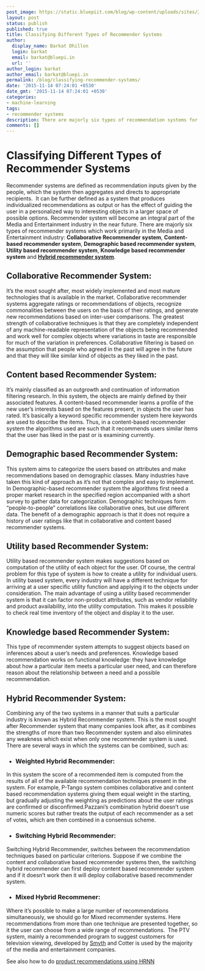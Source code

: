 ```yaml
---
post_image: https://static.bluepiit.com/blog/wp-content/uploads/sites/2/2015/11/Recommender-System.jpg
layout: post
status: publish
published: true
title: Classifying Different Types of Recommender Systems
author:
  display_name: Barkat Dhillon
  login: barkat
  email: barkat@bluepi.in
  url: ''
author_login: barkat
author_email: barkat@bluepi.in
permalink: /blog/classifying-recommender-systems/
date: '2015-11-14 07:24:01 +0530'
date_gmt: '2015-11-14 07:24:01 +0530'
categories:
- machine-learning
tags:
- recommender systems
description: There are majorly six types of recommendation systems for the Media and Entertainment Collaborative Recommender system, Content-based recommendation system, Demographic based recommendation system, Utility based recommender system, Knowledge based recommender system and Hybrid recommendation system
comments: []
---
```

# Classifying Different Types of Recommender Systems
Recommender systems are defined as recommendation inputs given by the people, which the system then aggregates and directs to appropriate recipients.&nbsp; It can be further defined as a system that produces individualized recommendations as output or has the effect of guiding the user in a personalized way to interesting objects in a larger space of possible options. Recommender system will become an integral part of the Media and Entertainment industry in the near future. There are majorly six types of recommender systems which work primarily in the Media and Entertainment industry: <strong>Collaborative Recommender system</strong>, <strong>Content-based recommender system</strong>, <strong>Demographic based recommender system</strong>, <strong>Utility based recommender system</strong>, <strong>Knowledge based recommender system</strong> and <strong><a href="https://www.bluepiit.com/blog/demystifying-hybrid-recommender-systems-and-their-use-cases/">Hybrid recommender system</a></strong>.

## Collaborative Recommender System:
It&rsquo;s the most sought after, most widely implemented and most mature technologies that is available in the market. Collaborative recommender systems aggregate ratings or recommendations of objects, recognize commonalities between the users on the basis of their ratings, and generate new recommendations based on inter-user comparisons. The greatest strength of collaborative techniques is that they are completely independent of any machine-readable representation of the objects being recommended and work well for complex objects where variations in taste are responsible for much of the variation in preferences. Collaborative filtering is based on the assumption that people who agreed in the past will agree in the future and that they will like similar kind of objects as they liked in the past.

## Content based Recommender System:
It&rsquo;s mainly classified as an outgrowth and continuation of information filtering research. In this system, the objects are mainly defined by their associated features. A content-based recommender learns a profile of the new user&rsquo;s interests based on the features present, in objects the user has rated. It&rsquo;s basically a keyword specific recommender system here keywords are used to describe the items. Thus, in a content-based recommender system the algorithms used are such that it recommends users similar items that the user has liked in the past or is examining currently.

## Demographic based Recommender System: 
This system aims to categorize the users based on attributes and make recommendations based on demographic classes. Many industries have taken this kind of approach as it&rsquo;s not that complex and easy to implement. In Demographic-based recommender system the algorithms first need a proper market research in the specified region accompanied with a short survey to gather data for categorization. Demographic techniques form &ldquo;people-to-people&rdquo; correlations like collaborative ones, but use different data. The benefit of a demographic approach is that it does not require a history of user ratings like that in collaborative and content based recommender systems.

## Utility based Recommender System: 
Utility based recommender system makes suggestions based on computation of the utility of each object for the user. Of course, the central problem for this type of system is how to create a utility for individual users. In utility based system, every industry will have a different technique for arriving at a user specific utility function and applying it to the objects under consideration. The main advantage of using a utility based recommender system is that it can factor non-product attributes, such as vendor reliability and product availability, into the utility computation. This makes it possible to check real time inventory of the object and display it to the user.

## Knowledge based Recommender System:
This type of recommender system attempts to suggest objects based on inferences about a user&rsquo;s needs and preferences. Knowledge based recommendation works on functional knowledge: they have knowledge about how a particular item meets a particular user need, and can therefore reason about the relationship between a need and a possible recommendation.

## Hybrid Recommender System: 
Combining any of the two systems in a manner that suits a particular industry is known as Hybrid Recommender system. This is the most sought after Recommender system that many companies look after, as it combines the strengths of more than two Recommender system and also eliminates any weakness which exist when only one recommender system is used. There are several ways in which the systems can be combined, such as:


- ### Weighted Hybrid Recommender:

In this system the score of a recommended item is computed from the results of all of the available recommendation techniques present in the system. For example, P-Tango system combines collaborative and content based recommendation systems giving them equal weight in the starting, but gradually adjusting the weighting as predictions about the user ratings are confirmed or disconfirmed.Pazzani&rsquo;s combination hybrid doesn&rsquo;t use numeric scores but rather treats the output of each recommender as a set of votes, which are then combined in a consensus scheme.

- ### Switching Hybrid Recommender:

Switching Hybrid Recommender, switches between the recommendation techniques based on particular criterions. Suppose if we combine the content and collaborative based recommender systems then, the switching hybrid recommender can first deploy content based recommender system and if it doesn&rsquo;t work then it will deploy collaborative based recommender system.

- ### Mixed Hybrid Recommener:
Where it&rsquo;s possible to make a large number of recommendations simultaneously, we should go for Mixed recommender systems. Here recommendations from more than one technique are presented together, so it the user can choose from a wide range of recommendations.&nbsp; The PTV system, mainly a recommended program to suggest customers for television viewing, developed by <a href="https://about.me/barry.smyth">Smyth</a> and Cotter is used by the majority of the media and entertainment companies.

See also how to do <a href="{{site.url}}/blog/product-recommendations-using-HRNN">product recommendations using
 HRNN</a>

